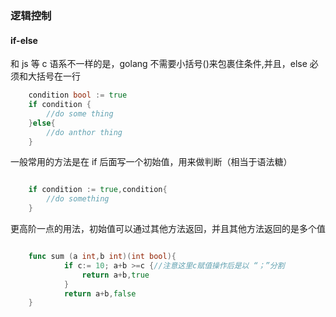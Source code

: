 ### 逻辑控制

#### if-else

和 js 等 c 语系不一样的是，golang 不需要小括号()来包裹住条件,并且，else 必须和大括号在一行

```go
    condition bool := true
    if condition {
        //do some thing
    }else{
        //do anthor thing
    }

```

一般常用的方法是在 if 后面写一个初始值，用来做判断（相当于语法糖）

```go

    if condition := true,condition{
        //do something
    }

```

更高阶一点的用法，初始值可以通过其他方法返回，并且其他方法返回的是多个值

```go

    func sum (a int,b int)(int bool){
            if c:= 10; a+b >=c {//注意这里c赋值操作后是以 “；”分割
                return a+b,true
            }
            return a+b,false
    }


```
